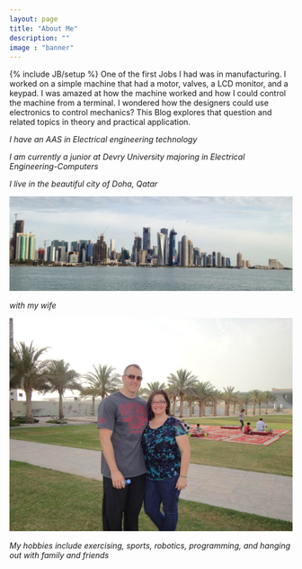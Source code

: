 ```yaml
---
layout: page
title: "About Me"
description: ""
image : "banner"
---
```

{% include JB/setup %}
One of the first Jobs I had was in manufacturing. I worked on a simple machine that had a motor, valves, a LCD monitor, and a keypad. I was amazed at how the machine worked and how I could control the machine from a terminal. I wondered how the designers could use electronics to control mechanics? This Blog explores that question and related topics in theory and practical application.

   *I have an AAS in Electrical engineering technology*

   *I am currently a junior at Devry University majoring in Electrical Engineering-Computers*


   *I live in the beautiful city of Doha, Qatar*
<section role="banner">
  <img src="/img/banner.jpg" />
</section>

   *with my wife*
<section role="phil_cathy">
  <img src="/img/phil_cathy.JPG" />
</section>

<!--todo add worksapce..friends-->
  *My hobbies include exercising, sports, robotics, programming, and hanging out with family and friends*




